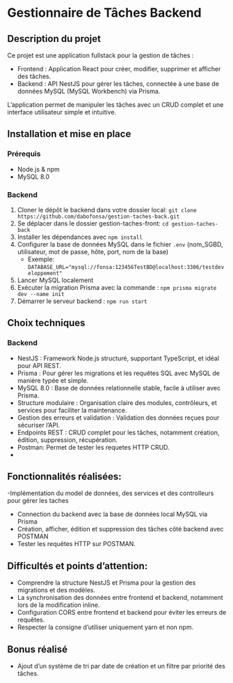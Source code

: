 # Gestionnaire de Tâches Backend

## Description du projet

Ce projet est une application fullstack pour la gestion de tâches :  
- Frontend : Application React pour créer, modifier, supprimer et afficher des tâches.  
- Backend : API NestJS pour gérer les tâches, connectée à une base de données MySQL (MySQL Workbench) via Prisma.  

L’application permet de manipuler les tâches avec un CRUD complet et une interface utilisateur simple et intuitive.


## Installation et mise en place

### Prérequis
- Node.js & npm  
- MySQL 8.0

### Backend 
1. Cloner le dépôt le backend dans votre dossier local: `git clone https://github.com/dabofonsa/gestion-taches-back.git`
2. Se déplacer dans le dossier gestion-taches-front: `cd gestion-taches-back`
3. Installer les dépendances avec `npm install`  
4. Configurer la base de données MySQL dans le fichier `.env` (nom_SGBD, utilisateur, mot de passe, hôte, port, nom de la base)
    - Exemple: `DATABASE_URL="mysql://fonsa:123456TestBD@localhost:3306/testdeveloppement"`
5. Lancer MySQL localement 
6. Exécuter la migration Prisma avec la commande :  `npm prisma migrate dev --name init`
7. Démarrer le serveur backend : `npm run start`

## Choix techniques
### Backend
- NestJS : Framework Node.js structuré, supportant TypeScript, et idéal pour API REST.
- Prisma : Pour gérer les migrations et les requêtes SQL avec MySQL de manière typée et simple.
- MySQL 8.0 : Base de données relationnelle stable, facile à utiliser avec Prisma.
- Structure modulaire : Organisation claire des modules, contrôleurs, et services pour faciliter la maintenance.
- Gestion des erreurs et validation : Validation des données reçues pour sécuriser l’API.
- Endpoints REST : CRUD complet pour les tâches, notamment création, édition, suppression, récupération.
- Postman: Permet de tester les requetes HTTP CRUD.
- 
## Fonctionnalités réalisées:
-Implémentation du model de données, des services et des controlleurs pour gérer les taches
- Connection du backend avec la base de données local MySQL via Prisma
- Création, afficher, édition et suppression des tâches côté backend avec POSTMAN
- Tester les requêtes HTTP sur POSTMAN.

## Difficultés et points d’attention:
- Comprendre la structure NestJS et Prisma pour la gestion des migrations et des modèles.
- La synchronisation des données entre frontend et backend, notamment lors de la modification inline.
- Configuration CORS entre frontend et backend pour éviter les erreurs de requêtes.
- Respecter la consigne d’utiliser uniquement yarn et non npm.

## Bonus réalisé
- Ajout d’un système de tri par date de création et un filtre par priorité des tâches.
